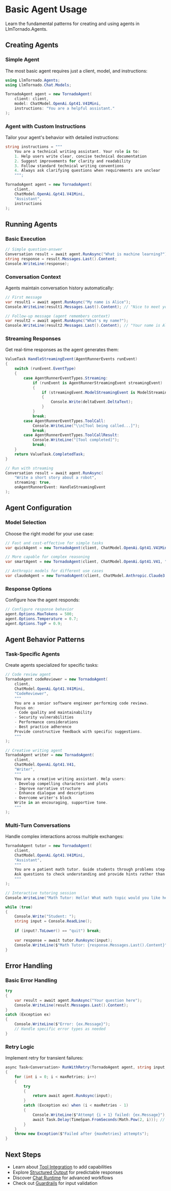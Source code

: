 # Basic Agent Usage

Learn the fundamental patterns for creating and using agents in LlmTornado.Agents.

## Creating Agents

### Simple Agent

The most basic agent requires just a client, model, and instructions:

```csharp
using LlmTornado.Agents;
using LlmTornado.Chat.Models;

TornadoAgent agent = new TornadoAgent(
    client: client,
    model: ChatModel.OpenAi.Gpt41.V41Mini,
    instructions: "You are a helpful assistant."
);
```

### Agent with Custom Instructions

Tailor your agent's behavior with detailed instructions:

```csharp
string instructions = """
    You are a technical writing assistant. Your role is to:
    1. Help users write clear, concise technical documentation
    2. Suggest improvements for clarity and readability
    3. Follow standard technical writing conventions
    4. Always ask clarifying questions when requirements are unclear
    """;

TornadoAgent agent = new TornadoAgent(
    client,
    ChatModel.OpenAi.Gpt41.V41Mini,
    "Assistant",
    instructions
);
```

## Running Agents

### Basic Execution

```csharp
// Simple question-answer
Conversation result = await agent.RunAsync("What is machine learning?");
string response = result.Messages.Last().Content;
Console.WriteLine(response);
```

### Conversation Context

Agents maintain conversation history automatically:

```csharp
// First message
var result1 = await agent.RunAsync("My name is Alice");
Console.WriteLine(result1.Messages.Last().Content); // "Nice to meet you, Alice!"

// Follow-up message (agent remembers context)
var result2 = await agent.RunAsync("What's my name?");
Console.WriteLine(result2.Messages.Last().Content); // "Your name is Alice."
```

### Streaming Responses

Get real-time responses as the agent generates them:

```csharp
ValueTask HandleStreamingEvent(AgentRunnerEvents runEvent)
{
    switch (runEvent.EventType)
    {
        case AgentRunnerEventTypes.Streaming:
            if (runEvent is AgentRunnerStreamingEvent streamingEvent)
            {
                if (streamingEvent.ModelStreamingEvent is ModelStreamingOutputTextDeltaEvent deltaEvent)
                {
                    Console.Write(deltaEvent.DeltaText);
                }
            }
            break;
        case AgentRunnerEventTypes.ToolCall:
            Console.WriteLine("\\n[Tool being called...]");
            break;
        case AgentRunnerEventTypes.ToolCallResult:
            Console.WriteLine("[Tool completed]");
            break;
    }
    return ValueTask.CompletedTask;
}

// Run with streaming
Conversation result = await agent.RunAsync(
    "Write a short story about a robot",
    streaming: true,
    onAgentRunnerEvent: HandleStreamingEvent
);
```

## Agent Configuration

### Model Selection

Choose the right model for your use case:

```csharp
// Fast and cost-effective for simple tasks
var quickAgent = new TornadoAgent(client, ChatModel.OpenAi.Gpt41.V41Mini, "Assistant1", instructions);

// More capable for complex reasoning
var smartAgent = new TornadoAgent(client, ChatModel.OpenAi.Gpt41.V41, "Assistant2",instructions);

// Anthropic models for different use cases
var claudeAgent = new TornadoAgent(client, ChatModel.Anthropic.Claude3.Sonnet, "Assistant3",instructions);
```

### Response Options

Configure how the agent responds:

```csharp
// Configure response behavior
agent.Options.MaxTokens = 500;
agent.Options.Temperature = 0.7;
agent.Options.TopP = 0.9;
```

## Agent Behavior Patterns

### Task-Specific Agents

Create agents specialized for specific tasks:

```csharp
// Code review agent
TornadoAgent codeReviewer = new TornadoAgent(
    client,
    ChatModel.OpenAi.Gpt41.V41Mini,
    "CodeReviewer",
    """
    You are a senior software engineer performing code reviews.
    Focus on:
    - Code quality and maintainability
    - Security vulnerabilities
    - Performance considerations
    - Best practice adherence
    Provide constructive feedback with specific suggestions.
    """
);

// Creative writing agent
TornadoAgent writer = new TornadoAgent(
    client,
    ChatModel.OpenAi.Gpt41.V41,
    "Writer",
    """
    You are a creative writing assistant. Help users:
    - Develop compelling characters and plots
    - Improve narrative structure
    - Enhance dialogue and descriptions
    - Overcome writer's block
    Write in an encouraging, supportive tone.
    """
);
```

### Multi-Turn Conversations

Handle complex interactions across multiple exchanges:

```csharp
TornadoAgent tutor = new TornadoAgent(
    client,
    ChatModel.OpenAi.Gpt41.V41Mini,
    "Assistant",
    """
    You are a patient math tutor. Guide students through problems step-by-step.
    Ask questions to check understanding and provide hints rather than direct answers.
    """
);

// Interactive tutoring session
Console.WriteLine("Math Tutor: Hello! What math topic would you like help with?");

while (true)
{
    Console.Write("Student: ");
    string input = Console.ReadLine();
    
    if (input?.ToLower() == "quit") break;
    
    var response = await tutor.RunAsync(input);
    Console.WriteLine($"Math Tutor: {response.Messages.Last().Content}");
}
```

## Error Handling

### Basic Error Handling

```csharp
try
{
    var result = await agent.RunAsync("Your question here");
    Console.WriteLine(result.Messages.Last().Content);
}
catch (Exception ex)
{
    Console.WriteLine($"Error: {ex.Message}");
    // Handle specific error types as needed
}
```

### Retry Logic

Implement retry for transient failures:

```csharp
async Task<Conversation> RunWithRetry(TornadoAgent agent, string input, int maxRetries = 3)
{
    for (int i = 0; i < maxRetries; i++)
    {
        try
        {
            return await agent.RunAsync(input);
        }
        catch (Exception ex) when (i < maxRetries - 1)
        {
            Console.WriteLine($"Attempt {i + 1} failed: {ex.Message}");
            await Task.Delay(TimeSpan.FromSeconds(Math.Pow(2, i))); // Exponential backoff
        }
    }
    throw new Exception($"Failed after {maxRetries} attempts");
}
```



## Next Steps

- Learn about [Tool Integration](tool-integration.md) to add capabilities
- Explore [Structured Output](structured-output.md) for predictable responses
- Discover [Chat Runtime](chat-runtime.md) for advanced workflows
- Check out [Guardrails](guardrails.md) for input validation
